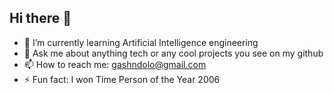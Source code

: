 ## Hi there 👋

<!--
**gashndolo/gashndolo** is a ✨ _special_ ✨ repository because its `README.md` (this file) appears on your GitHub profile.

Here are some ideas to get you started:

- 🔭 I’m currently working on ...
- 🌱 I’m currently learning ...
- 👯 I’m looking to collaborate on ...
- 🤔 I’m looking for help with ...
- 💬 Ask me about ...
- 📫 How to reach me: ...
- 😄 Pronouns: ...
- ⚡ Fun fact: ...
-->
- 🌱 I’m currently learning Artificial Intelligence engineering
- 💬 Ask me about anything tech or any cool projects you see on my github
- 📫 How to reach me: gashndolo@gmail.com
- ⚡ Fun fact: I won Time Person of the Year 2006
